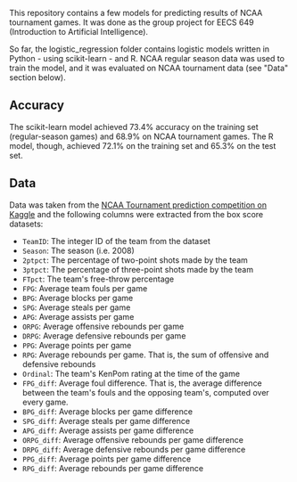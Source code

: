 This repository contains a few models for predicting results of NCAA tournament games. It was done as the group project for EECS 649 (Introduction to Artificial Intelligence).

So far, the logistic_regression folder contains logistic models written in Python - using scikit-learn - and R. NCAA regular season data was used to train the model, and it was evaluated on NCAA tournament data (see "Data" section below).

## Accuracy
The scikit-learn model achieved 73.4% accuracy on the training set (regular-season games) and 68.9% on NCAA tournament games. The R model, though, achieved 72.1% on the training set and 65.3% on the test set.

## Data
Data was taken from the [NCAA Tournament prediction competition on Kaggle](https://www.kaggle.com/c/mens-machine-learning-competition-2019) and the following columns were extracted from the box score datasets:

* `TeamID`: The integer ID of the team from the dataset
* `Season`: The season (i.e. 2008)
* `2ptpct`: The percentage of two-point shots made by the team
* `3ptpct`: The percentage of three-point shots made by the team
* `FTpct`: The team's free-throw percentage
* `FPG`: Average team fouls per game
* `BPG`: Average blocks per game
* `SPG`: Average steals per game
* `APG`: Average assists per game
* `ORPG`: Average offensive rebounds per game
* `DRPG`: Average defensive rebounds per game
* `PPG`: Average points per game
* `RPG`: Average rebounds per game. That is, the sum of offensive and defensive rebounds
* `Ordinal`: The team's KenPom rating at the time of the game
* `FPG_diff`: Average foul difference. That is, the average difference between the team's fouls and the opposing team's, computed over every game.
* `BPG_diff`: Average blocks per game difference
* `SPG_diff`: Average steals per game difference
* `APG_diff`: Average assists per game difference
* `ORPG_diff`: Average offensive rebounds per game difference
* `DRPG_diff`: Average defensive rebounds per game difference
* `PPG_diff`: Average points per game difference
* `RPG_diff`: Average rebounds per game difference